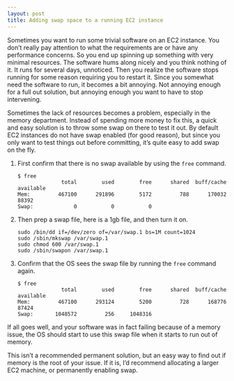```yaml
---
layout: post
title: Adding swap space to a running EC2 instance
---
```


Sometimes you want to run some trivial software on an EC2 instance. You don’t really pay attention to what the requirements are or have any performance concerns. So you end up spinning up something with very minimal resources. The software hums along nicely and you think nothing of it. It runs for several days, unnoticed. Then you realize the software stops running for some reason requiring you to restart it. Since you somewhat need the software to run, it becomes a bit annoying. Not annoying enough for a full out solution, but annoying enough you want to have to stop intervening. 

Sometimes the lack of resources becomes a problem, especially in the memory department. Instead of spending more money to fix this, a quick and easy solution is to throw some swap on there to test it out. By default EC2 instances do not have swap enabled (for good reason), but since you only want to test things out before committing, it’s quite easy to add swap on the fly.

1. First confirm that there is no swap available by using the `free` command.
    ```
    $ free
                  total        used        free      shared  buff/cache   available
    Mem:         467100      291896        5172         788      170032       88392
    Swap:             0           0           0
    ```
2. Then prep a swap file, here is a 1gb file, and then turn it on.
    ```
    sudo /bin/dd if=/dev/zero of=/var/swap.1 bs=1M count=1024
    sudo /sbin/mkswap /var/swap.1
    sudo chmod 600 /var/swap.1
    sudo /sbin/swapon /var/swap.1
    ```
3. Confirm that the OS sees the swap file by running the `free` command again.
    ```
    $ free
                  total        used        free      shared  buff/cache   available
    Mem:         467100      293124        5200         728      168776       87424
    Swap:       1048572         256     1048316
    ```

If all goes well, and your software was in fact failing because of a memory issue, the OS should start to use this swap file when it starts to run out of memory.

This isn’t a recommended permanent solution, but an easy way to find out if memory is the root of your issue. If it is, I’d recommend allocating a larger EC2 machine, or permanently enabling swap.
